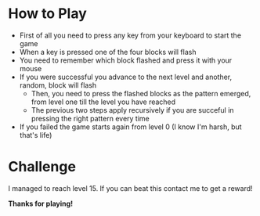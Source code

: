 # How to Play

- First of all you need to press any key from your keyboard to start the game
- When a key is pressed one of the four blocks will flash
- You need to remember which block flashed and press it with your mouse
- If you were successful you advance to the next level and another, random, block will flash
  - Then, you need to press the flashed blocks as the pattern emerged, from level one till the level you have reached
  - The previous two steps apply recursively if you are succeful in pressing the right pattern every time
- If you failed the game starts again from level 0 (I know I'm harsh, but that's life)

# Challenge

I managed to reach level 15. If you can beat this contact me to get a reward!

**Thanks for playing!**
